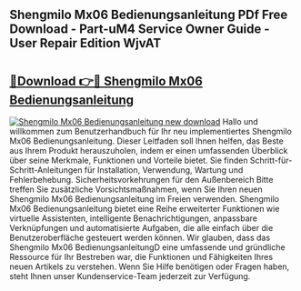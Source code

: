## Shengmilo Mx06 Bedienungsanleitung PDf Free Download - Part-uM4 Service Owner Guide - User Repair Edition WjvAT

# <h2><a href="http://df2beox.blite.top/?on=Shengmilo+Mx06+Bedienungsanleitung">🔗Download 👉🔴 Shengmilo Mx06 Bedienungsanleitung</a></h2>

[![Shengmilo Mx06 Bedienungsanleitung new download](https://i.imgur.com/lujVjoI.png)](http://df2beox.blite.top/?on=Shengmilo+Mx06+Bedienungsanleitung)
Hallo und willkommen zum Benutzerhandbuch für Ihr neu implementiertes Shengmilo Mx06 Bedienungsanleitung. Dieser Leitfaden soll Ihnen helfen, das Beste aus Ihrem Produkt herauszuholen, indem er einen umfassenden Überblick über seine Merkmale, Funktionen und Vorteile bietet. Sie finden Schritt-für-Schritt-Anleitungen für Installation, Verwendung, Wartung und Fehlerbehebung. Sicherheitsvorkehrungen für den Außenbereich Bitte treffen Sie zusätzliche Vorsichtsmaßnahmen, wenn Sie Ihren neuen Shengmilo Mx06 Bedienungsanleitung im Freien verwenden. Shengmilo Mx06 Bedienungsanleitung bietet eine Reihe erweiterter Funktionen wie virtuelle Assistenten, intelligente Benachrichtigungen, anpassbare Verknüpfungen und automatisierte Aufgaben, die alle einfach über die Benutzeroberfläche gesteuert werden können. Wir glauben, dass das Shengmilo Mx06 BedienungsanleitungD eine umfassende und gründliche Ressource für Ihr Bestreben war, die Funktionen und Fähigkeiten Ihres neuen Artikels zu verstehen. Wenn Sie Hilfe benötigen oder Fragen haben, steht Ihnen unser Kundenservice-Team jederzeit zur Verfügung.
